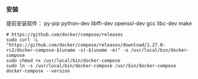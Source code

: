 ### 安装
提前安装软件：
py-pip python-dev libffi-dev openssl-dev gcc libc-dev make

```shell script
# https://github.com/docker/compose/releases
sudo curl -L "https://github.com/docker/compose/releases/download/1.27.0-rc2/docker-compose-$(uname -s)-$(uname -m)" -o /usr/local/bin/docker-compose
sudo chmod +x /usr/local/bin/docker-compose
sudo ln -s /usr/local/bin/docker-compose /usr/bin/docker-compose
docker-compose --version
```

